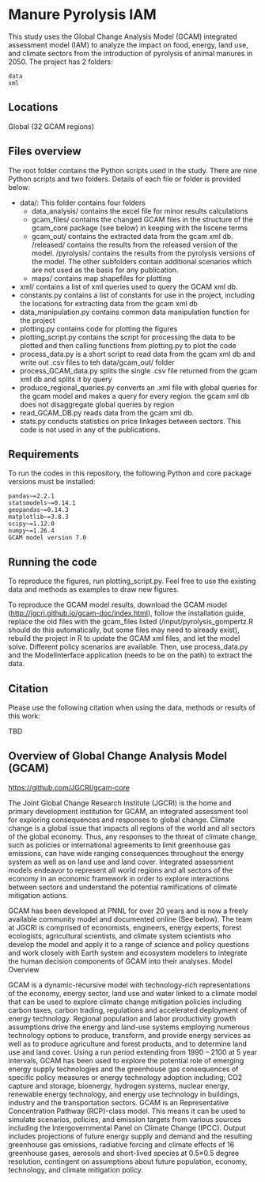 # Manure Pyrolysis IAM

This study uses the Global Change Analysis Model (GCAM) integrated assessment model (IAM) to analyze the impact on food, energy, land use, and climate sectors from the introduction of pyrolysis of animal manures in 2050. The project has 2 folders:

    data
    xml

## Locations

Global (32 GCAM regions)

## Files overview

The root folder contains the Python scripts used in the study. There are nine Python scripts and two folders. Details of each file or folder is provided below:

- data/: This folder contains four folders
  - data_analysis/ contains the excel file for minor results calculations
  - gcam_files/ contains the changed GCAM files in the structure of the gcam_core package (see below) in keeping with the liscene terms
  - gcam_out/ contains the extracted data from the gcam xml db. /released/ contains the results from the released version of the model. /pyrolysis/ contains the results from the pyrolysis versions of the model. The other subfolders contain additional scenarios which are not used as the basis for any publication.
  - maps/ contains map shapefiles for plotting
- xml/ contains a list of xml queries used to query the GCAM xml db.
- constants.py contains a list of constants for use in the project, including the locations for extracting data from the gcam xml db
- data_manipulation.py contains common data manipulation function for the project
- plotting.py contains code for plotting the figures
- plotting_script.py contains the script for processing the data to be plotted and then calling functions from plotting.py to plot the code
- process_data.py is a short script to read data from the gcam xml db and write out .csv files to teh data/gcam_out/ folder
- process_GCAM_data.py splits the single .csv file returned from the gcam xml db and splits it by query
- produce_regional_queries.py converts an .xml file with global queries for the gcam model and makes a query for every region. the gcam xml db does not disaggregate global queries by region
- read_GCAM_DB.py reads data from the gcam xml db.
- stats.py conducts statistics on price linkages between sectors. This code is not used in any of the publications.

## Requirements

To run the codes in this repository, the following Python and core package versions must be installed:

    pandas~=2.2.1
    statsmodels~=0.14.1
    geopandas~=0.14.3
    matplotlib~=3.8.3
    scipy~=1.12.0
    numpy~=1.26.4
    GCAM model version 7.0

## Running the code

To reproduce the figures, run plotting_script.py. Feel free to use the existing data and methods as examples to draw new figures.

To reproduce the GCAM model results, download the GCAM model (http://jgcri.github.io/gcam-doc/index.html), follow the installation guide, replace the old files with the gcam_files listed (/input/pyrolysis_gompertz.R should do this automatically, but some files may need to already exist), rebuild the project in R to update the GCAM xml files, and let the model solve. Different policy scenarios are available. Then, use process_data.py and the ModelInterface application (needs to be on the path) to extract the data.

## Citation

Please use the following citation when using the data, methods or results of this work:

TBD

## Overview of Global Change Analysis Model (GCAM)

https://github.com/JGCRI/gcam-core

The Joint Global Change Research Institute (JGCRI) is the home and primary development institution for GCAM, an integrated assessment tool for exploring consequences and responses to global change. Climate change is a global issue that impacts all regions of the world and all sectors of the global economy. Thus, any responses to the threat of climate change, such as policies or international agreements to limit greenhouse gas emissions, can have wide ranging consequences throughout the energy system as well as on land use and land cover. Integrated assessment models endeavor to represent all world regions and all sectors of the economy in an economic framework in order to explore interactions between sectors and understand the potential ramifications of climate mitigation actions.

GCAM has been developed at PNNL for over 20 years and is now a freely available community model and documented online (See below). The team at JGCRI is comprised of economists, engineers, energy experts, forest ecologists, agricultural scientists, and climate system scientists who develop the model and apply it to a range of science and policy questions and work closely with Earth system and ecosystem modelers to integrate the human decision components of GCAM into their analyses.
Model Overview

GCAM is a dynamic-recursive model with technology-rich representations of the economy, energy sector, land use and water linked to a climate model that can be used to explore climate change mitigation policies including carbon taxes, carbon trading, regulations and accelerated deployment of energy technology. Regional population and labor productivity growth assumptions drive the energy and land-use systems employing numerous technology options to produce, transform, and provide energy services as well as to produce agriculture and forest products, and to determine land use and land cover. Using a run period extending from 1990 – 2100 at 5 year intervals, GCAM has been used to explore the potential role of emerging energy supply technologies and the greenhouse gas consequences of specific policy measures or energy technology adoption including; CO2 capture and storage, bioenergy, hydrogen systems, nuclear energy, renewable energy technology, and energy use technology in buildings, industry and the transportation sectors. GCAM is an Representative Concentration Pathway (RCP)-class model. This means it can be used to simulate scenarios, policies, and emission targets from various sources including the Intergovernmental Panel on Climate Change (IPCC). Output includes projections of future energy supply and demand and the resulting greenhouse gas emissions, radiative forcing and climate effects of 16 greenhouse gases, aerosols and short-lived species at 0.5×0.5 degree resolution, contingent on assumptions about future population, economy, technology, and climate mitigation policy.

